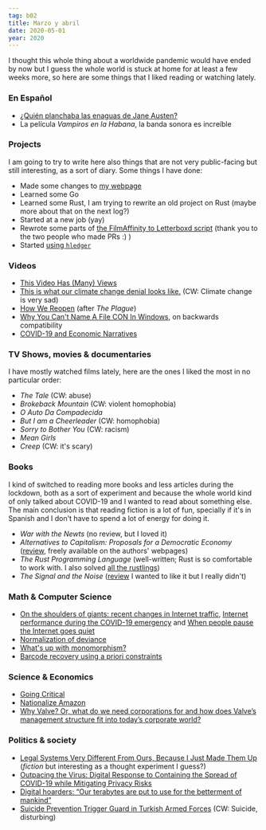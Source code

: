 ```yaml
---
tag: b02
title: Marzo y abril
date: 2020-05-01
year: 2020
---
```


I thought this whole thing about a worldwide pandemic would have ended by now but I guess the whole world is stuck at home for at least a few weeks more, so here are some things that I liked reading or watching lately.

### En Español

- [¿Quién planchaba las enaguas de Jane Austen?](http://eugeniaandino.es/2020/04/20/quien-planchaba-las-enaguas-de-jane-austen/)
- La película _Vampiros en la Habana_, la banda sonora es increíble

### Projects

I am going to try to write here also things that are not very public-facing but still interesting, as a sort of diary. Some things I have done:

- Made some changes to [my webpage](mx-psi.github.io/)
- Learned some Go
- Learned some Rust, I am trying to rewrite an old project on Rust (maybe more about that on the next log?)
- Started at a new job (yay)
- Rewrote some parts of [the FilmAffinity to Letterboxd script](https://github.com/mx-psi/tidbits/tree/master/faLetterboxd) (thank you to the two people who made PRs :) )
- Started [using `hledger`](https://hledger.org/)

### Videos

- [This Video Has (Many) Views](http://www.youtube.com/watch?v=BxV14h0kFs0)
- [This is what our climate change denial looks like.](https://www.youtube.com/watch?v=JTu4Xs23HXw) (CW: Climate change is very sad)
- [How We Reopen](https://www.youtube.com/watch?v=HhRQxk9QA-o) (after _The Plague_)
- [Why You Can't Name A File CON In Windows](http://www.youtube.com/watch?v=bC6tngl0PTI), on backwards compatibility
- [COVID-19 and Economic Narratives](https://www.youtube.com/watch?v=-fnSVlLo05U)

### TV Shows, movies & documentaries

I have mostly watched films lately, here are the ones I liked the most in no particular order:

- _The Tale_ (CW: abuse)
- _Brokeback Mountain_ (CW: violent homophobia)
- _O Auto Da Compadecida_
- _But I am a Cheerleader_ (CW: homophobia)
- _Sorry to Bother You_ (CW: racism)
- _Mean Girls_
- _Creep_ (CW: it's scary)

### Books

I kind of switched to reading more books and less articles during the lockdown, both as a sort of experiment and because the whole world kind of only talked about COVID-19 and I wanted to read about something else.
The main conclusion is that reading fiction is a lot of fun, specially if it's in Spanish and I don't have to spend a lot of energy for doing it.

- _War with the Newts_ (no review, but I loved it)
- _Alternatives to Capitalism: Proposals for a Democratic Economy_ ([review](https://www.goodreads.com/review/show/3278015903), freely available on the authors' webpages)
- _The Rust Programming Language_ (well-written; Rust is so comfortable to work with. I also solved [all the rustlings](https://github.com/mx-psi/rustlings-solutions))
- _The Signal and the Noise_ ([review](https://www.goodreads.com/review/show/1731386493) I wanted to like it but I really didn't)

### Math & Computer Science

- [On the shoulders of giants: recent changes in Internet traffic](https://blog.cloudflare.com/on-the-shoulders-of-giants-recent-changes-in-internet-traffic/), [Internet performance during the COVID-19 emergency](https://blog.cloudflare.com/recent-trends-in-internet-traffic/) and [When people pause the Internet goes quiet](https://blog.cloudflare.com/when-people-pause/)
- [Normalization of deviance](https://danluu.com/wat/)
- [What's up with monomorphism?](https://mrale.ph/blog/2015/01/11/whats-up-with-monomorphism.html)
- [Barcode recovery using a priori constraints](http://www.windytan.com/2016/02/barcode-recovery-using-priori.html)

### Science & Economics

- [Going Critical](https://meltingasphalt.com/interactive/going-critical)
- [Nationalize Amazon](https://theoutline.com/post/6587/nationalize-amazon-make-bezos-our-bitch)
- [Why Valve? Or, what do we need corporations for and how does Valve’s management structure fit into today’s corporate world?](http://blogs.valvesoftware.com/economics/why-valve-or-what-do-we-need-corporations-for-and-how-does-valves-management-structure-fit-into-todays-corporate-world/)

### Politics & society

- [Legal Systems Very Different From Ours, Because I Just Made Them Up](https://slatestarcodex.com/2020/03/30/legal-systems-very-different-from-ours-because-i-just-made-them-up/) (_fiction_ but interesting as a thought experiment I guess?)
- [Outpacing the Virus: Digital Response to Containing the Spread of COVID-19 while Mitigating Privacy Risks](https://ethics.harvard.edu/outpacing-virus)
- [Digital hoarders: “Our terabytes are put to use for the betterment of mankind”](https://arstechnica.com/gaming/2020/04/digital-hoarders-our-terabytes-are-put-to-use-for-the-betterment-of-mankind/)
- [Suicide Prevention Trigger Guard in Turkish Armed Forces](https://silahreport.com/2020/04/27/suicide-prevention-trigger-guard-in-turkish-armed-forces/) (CW: Suicide, disturbing)
